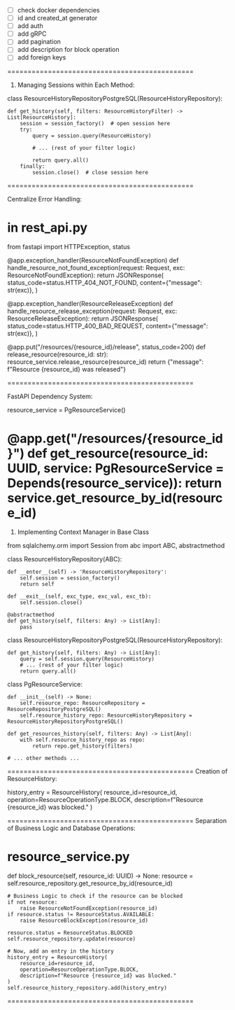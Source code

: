- [ ] check docker dependencies
- [ ] id and created_at generator
- [ ] add auth
- [ ] add gRPC
- [ ] add pagination
- [ ] add description for block operation
- [ ] add foreign keys

==============================================
1. Managing Sessions within Each Method:

class ResourceHistoryRepositoryPostgreSQL(ResourceHistoryRepository):

    def get_history(self, filters: ResourceHistoryFilter) -> List[ResourceHistory]:
        session = session_factory()  # open session here
        try:
            query = session.query(ResourceHistory)

            # ... (rest of your filter logic)

            return query.all()
        finally:
            session.close()  # close session here

==============================================

Centralize Error Handling:

# in rest_api.py
from fastapi import HTTPException, status

@app.exception_handler(ResourceNotFoundException)
def handle_resource_not_found_exception(request: Request, exc: ResourceNotFoundException):
    return JSONResponse(
        status_code=status.HTTP_404_NOT_FOUND,
        content={"message": str(exc)},
    )

@app.exception_handler(ResourceReleaseException)
def handle_resource_release_exception(request: Request, exc: ResourceReleaseException):
    return JSONResponse(
        status_code=status.HTTP_400_BAD_REQUEST,
        content={"message": str(exc)},
    )

@app.put("/resources/{resource_id}/release", status_code=200)
def release_resource(resource_id: str):
    resource_service.release_resource(resource_id)
    return {"message": f"Resource {resource_id} was released"}

==============================================

FastAPI Dependency System:

resource_service = PgResourceService()

@app.get("/resources/{resource_id}")
def get_resource(resource_id: UUID, service: PgResourceService = Depends(resource_service)):
    return service.get_resource_by_id(resource_id)
==============================================
1. Implementing Context Manager in Base Class



from sqlalchemy.orm import Session
from abc import ABC, abstractmethod

class ResourceHistoryRepository(ABC):

    def __enter__(self) -> 'ResourceHistoryRepository':
        self.session = session_factory()
        return self

    def __exit__(self, exc_type, exc_val, exc_tb):
        self.session.close()

    @abstractmethod
    def get_history(self, filters: Any) -> List[Any]:
        pass

class ResourceHistoryRepositoryPostgreSQL(ResourceHistoryRepository):

    def get_history(self, filters: Any) -> List[Any]:
        query = self.session.query(ResourceHistory)
        # ... (rest of your filter logic)
        return query.all()


class PgResourceService:

    def __init__(self) -> None:
        self.resource_repo: ResourceRepository = ResourceRepositoryPostgreSQL()
        self.resource_history_repo: ResourceHistoryRepository = ResourceHistoryRepositoryPostgreSQL()

    def get_resources_history(self, filters: Any) -> List[Any]:
        with self.resource_history_repo as repo:
            return repo.get_history(filters)

    # ... other methods ...


==============================================
Creation of ResourceHistory:

history_entry = ResourceHistory(
    resource_id=resource_id,
    operation=ResourceOperationType.BLOCK,
    description=f"Resource {resource_id} was blocked."
)

==============================================
Separation of Business Logic and Database Operations:

# resource_service.py
def block_resource(self, resource_id: UUID) -> None:
    resource = self.resource_repository.get_resource_by_id(resource_id)
    
    # Business Logic to check if the resource can be blocked
    if not resource:
        raise ResourceNotFoundException(resource_id)
    if resource.status != ResourceStatus.AVAILABLE:
        raise ResourceBlockException(resource_id)
    
    resource.status = ResourceStatus.BLOCKED
    self.resource_repository.update(resource)
    
    # Now, add an entry in the history
    history_entry = ResourceHistory(
        resource_id=resource_id,
        operation=ResourceOperationType.BLOCK,
        description=f"Resource {resource_id} was blocked."
    )
    self.resource_history_repository.add(history_entry)
==============================================
